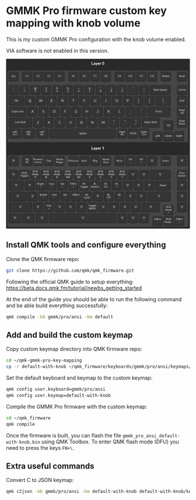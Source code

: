 # GMMK Pro firmware custom key mapping with knob volume

This is my custom GMMK Pro configuration with the knob volume enabled.

VIA software is not enabled in this version.

![image](keymap-layout.png)

## Install QMK tools and configure everything

Clone the QMK firmware repo:

```bash
git clone https://github.com/qmk/qmk_firmware.git
```

Following the official QMK guide to setup everything:
<https://beta.docs.qmk.fm/tutorial/newbs_getting_started>

At the end of the guide you should be able to run the following command and be able build everything successfully:

```bash
qmk compile -kb gmmk/pro/ansi -km default
```

## Add and build the custom keymap

Copy custom keymap directory into QMK firmware repo:

```bash
cd ~/qmk-gmmk-pro-key-mapping
cp -r default-with-knob ~/qmk_firmware/keyboards/gmmk/pro/ansi/keymaps/
```

Set the default keyboard and keymap to the custom keymap:

```bash
qmk config user.keyboard=gmmk/pro/ansi
qmk config user.keymap=default-with-knob
```

Compile the GMMK Pro firmware with the custom keymap:

```bash
cd ~/qmk_firmware
qmk compile
```

Once the firmware is built, you can flash the file `gmmk_pro_ansi_default-with-knob.bin` using QMK Toolbox.
To enter QMK flash mode (DFU) you need to press the keys `FN+\`.

## Extra useful commands

Convert C to JSON keymap:

```bash
qmk c2json -kb gmmk/pro/ansi -km default-with-knob default-with-knob/keymap.c
```
